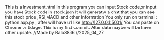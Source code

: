 This is a Investment.html
In this program you can input Stock code,or input you have Stock code in stock.json
It will generatw a chat that ypu can see this stock price ,RSI,MACD and other Information
You only run on terminal : python app.py , after will have url like http://127.0.0.1:5001/
You can paste on Chrome or Edage.
This is my first commit.
After date maybe will be have other update.
//Made by Balo8866
//2025_04_27
